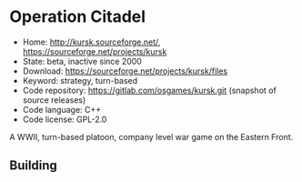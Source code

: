 # Operation Citadel

- Home: http://kursk.sourceforge.net/, https://sourceforge.net/projects/kursk
- State: beta, inactive since 2000
- Download: https://sourceforge.net/projects/kursk/files
- Keyword: strategy, turn-based
- Code repository: https://gitlab.com/osgames/kursk.git (snapshot of source releases)
- Code language: C++
- Code license: GPL-2.0

A WWII, turn-based platoon, company level war game on the Eastern Front.

## Building
